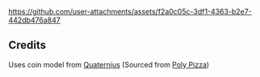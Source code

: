 https://github.com/user-attachments/assets/f2a0c05c-3df1-4363-b2e7-442db476a847


## Credits

Uses coin model from [Quaternius](https://quaternius.com/) (Sourced from [Poly Pizza](https://poly.pizza/m/QHZtj94fvh))


